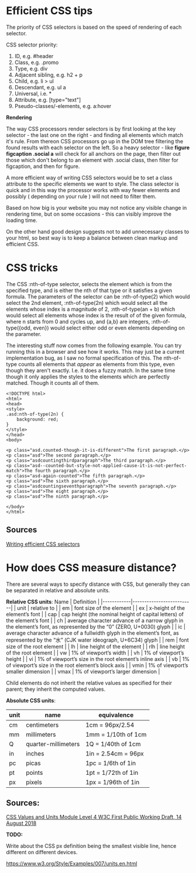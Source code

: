 # Efficient CSS tips
The priority of CSS selectors is based on the speed of rendering of each selector.

CSS selector priority:

1. ID, e.g. #header
2. Class, e.g. .promo
3. Type, e.g. div
4. Adjacent sibling, e.g. h2 + p
5. Child, e.g. li > ul
6. Descendant, e.g. ul a
7. Universal, i.e. *
8. Attribute, e.g. [type="text"]
9. Pseudo-classes/-elements, e.g. a:hover

**Rendering**

The way CSS processors render selectors is by first looking at the key selector - the last one on the right - and finding all elements which match it's rule. From thereon CSS processors go up in the DOM tree filtering the found results with each selector on the left. So a heavy selector - like **figure figcaption .social a** will check for all anchors on the page, then filter out those which don't belong to an element with .social class, then filter for figcaption, and then for figure.

A more efficient way of writing CSS selectors would be to set a class attribute to the specific elements we want to style. The class selector is quick and in this way the processor works with way fewer elements and possibly ( depending on your rule ) will not need to filter them.

Based on how big is your website you may not notice any visible change in rendering time, but on some occasions - this can visibly improve the loading time.

On the other hand good design suggests not to add unnecessary classes to your html, so best way is to keep a balance between clean markup and efficient CSS.

# CSS tricks

The CSS :nth-of-type selector, selects the element which is from the specified type, and is either the nth of that type or it satisfies a given formula.
The parameters of the selector can be
    :nth-of-type(2) which would select the 2nd element,
    :nth-of-type(2n) which would select all the elements whose index is a magnitude of 2,
    :nth-of-type(an + b) which would select all elements whose index is the result of of the given formula, where n starts from 0 and cycles up, and {a,b} are integers,
    :nth-of-type({odd, even}) would select either odd or even elements depending on the parameter.

The interesting stuff now comes from the following example.
You can try running this in a browser and see how it works. This may just be a current implementation bug, as I saw no formal specification of this.
The nth-of-type counts all elements that *appear* as elements from this type, even though they aren't exactly. I.e. it does a fuzzy match.
In the same time though it only applies the styles to the elements which are perfectly matched. Though it counts all of them.

```
<!DOCTYPE html>
<html>
<head>
<style>
.asd:nth-of-type(2n) {
    background: red;
}
</style>
</head>
<body>

<p class="asd.counted-though-it-is-different">The first paragraph.</p>
<p class="asd">The second paragraph.</p>
<p class="asdcountingthirdparagraph">The third paragraph.</p>
<p class="asd--counted-but-style-not-applied-cause-it-is-not-perfect-match">The fourth paragraph.</p>
<p class="asd-again-counted">The fifth paragraph.</p>
<p class="asd">The sixth paragraph.</p>
<p class="asdcountingseventhparagraph">The seventh paragraph.</p>
<p class="asd">The eight paragraph.</p>
<p class="asd">The ninth paragraph.</p>

</body>
</html>
```

## Sources

[Writing efficient CSS selectors](https://csswizardry.com/2011/09/writing-efficient-css-selectors/)

# How does CSS measure distance?

There are several ways to specify distance with CSS, but generally they can be separated in relative and absolute units.

__Relative CSS units__:
Name         |    Definition            |
|------------|--------------------------|
|  unit      |    relative to           |
|  em	     |    font size of the element           |
|  ex	     |    x-height of the element’s font           |
|  cap	     |    cap height (the nominal height of capital letters) of the element’s font           |
|  ch	     |    average character advance of a narrow glyph in the element’s font, as represented by the “0” (ZERO, U+0030) glyph           |
|  ic	     |    average character advance of a fullwidth glyph in the element’s font, as represented by the “水” (CJK water ideograph, U+6C34) glyph           |
|  rem	     |    font size of the root element           |
|  lh	     |    line height of the element           |
|  rlh	     |    line height of the root element           |
|  vw	     |    1% of viewport’s width           |
|  vh	     |    1% of viewport’s height           |
|  vi	     |    1% of viewport’s size in the root element’s inline axis           |
|  vb	     |    1% of viewport’s size in the root element’s block axis           |
|  vmin 	 |    1% of viewport’s smaller dimension           |
|  vmax 	 |    1% of viewport’s larger dimension           |


Child elements do not inherit the relative values as specified for their parent; they inherit the computed values.

__Absolute CSS units__:

| unit  | name	                     |  equivalence |
| ------|----------------------------|-------------------|
| cm	  |  centimeters             | 1cm = 96px/2.54    |
| mm	  |  millimeters             | 1mm = 1/10th of 1cm    |
| Q	      |  quarter-millimeters     | 1Q = 1/40th of 1cm    |
| in	  |  inches                	 | 1in = 2.54cm = 96px    |
| pc	  |  picas                	 | 1pc = 1/6th of 1in    |
| pt	  |  points                	 | 1pt = 1/72th of 1in    |
| px	  |  pixels                	 | 1px = 1/96th of 1in    |


## Sources:
[CSS Values and Units Module Level 4
W3C First Public Working Draft, 14 August 2018](https://www.w3.org/TR/css-values/#lengths)

__TODO:__

Write about the CSS px definition being the smallest visible line, hence different on different
devices.

https://www.w3.org/Style/Examples/007/units.en.html

